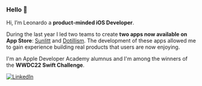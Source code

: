### Hello 👋

Hi, I’m Leonardo a **product-minded iOS Developer**. 

During the last year I led two teams to create **two apps now available on App Store**: [Sunlitt](https://apps.apple.com/app/litt/id1628751457) and [Dotillism](https://apps.apple.com/app/dotillism/id1611775193). The development of these apps allowed me to gain experience building real products that users are now enjoying.

I'm an Apple Developer Academy alumnus and I'm among the winners of the **WWDC22 Swift Challenge**.


[![LinkedIn](https://img.shields.io/badge/linkedin-%230077B5.svg?style=for-the-badge&logo=linkedin&logoColor=white)](https://www.linkedin.com/in/leonardobertinelli/) 
